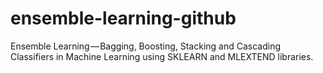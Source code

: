 # ensemble-learning-github
Ensemble Learning — Bagging, Boosting, Stacking and Cascading Classifiers in Machine Learning using SKLEARN and MLEXTEND libraries.
